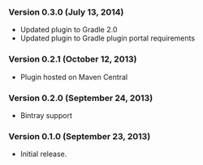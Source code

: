 ### Version 0.3.0 (July 13, 2014)

* Updated plugin to Gradle 2.0
* Updated plugin to Gradle plugin portal requirements

### Version 0.2.1 (October 12, 2013)

* Plugin hosted on Maven Central

### Version 0.2.0 (September 24, 2013)

* Bintray support

### Version 0.1.0 (September 23, 2013)

* Initial release.
